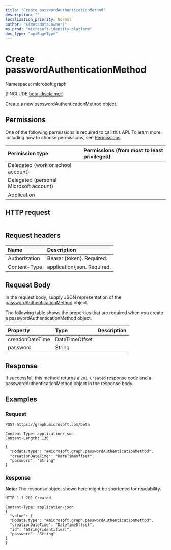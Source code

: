 ```yaml
---
title: "Create passwordAuthenticationMethod"
description: ""
localization_priority: Normal
author: "$(metadata.owner)"
ms.prod: "microsoft-identity-platform"
doc_type: "apiPageType"
---
```


# Create passwordAuthenticationMethod

Namespace: microsoft.graph

[!INCLUDE [beta-disclaimer](../../includes/beta-disclaimer.md)]

Create a new passwordAuthenticationMethod object.

## Permissions

One of the following permissions is required to call this API. To learn more, including how to choose permissions, see [Permissions](/graph/permissions-reference).

| Permission type                        | Permissions (from most to least privileged) |
| :------------------------------------- | :------------------------------------------ |
| Delegated (work or school account)     |                                             |
| Delegated (personal Microsoft account) |                                             |
| Application                            |                                             |

## HTTP request

<!-- {
  "blockType": "ignored"
}
-->

```http

```

## Request headers

| Name          | Description                 |
| :------------ | :-------------------------- |
| Authorization | Bearer {token}. Required.   |
| Content-Type  | application/json. Required. |

## Request Body

In the request body, supply JSON representation of the [passwordAuthenticationMethod](../resources/-passwordauthenticationmethod.md) object.

<!-- Actions and Functions -->

<!-- CRUD Methods -->

The following table shows the properties that are required when you create a passwordAuthenticationMethod object.

| Property         | Type           | Description |
| :--------------- | :------------- | :---------- |
| creationDateTime | DateTimeOffset |             |
| password         | String         |             |

## Response

If successful, this method returns a `201 Created` response code and a passwordAuthenticationMethod object in the response body.

## Examples

### Request

<!-- {
  "blockType": "request",
  "name": "create_passwordauthenticationmethod"
}
-->

```http
POST https://graph.microsoft.com/beta

Content-Type: application/json
Content-Length: 136

{
  "@odata.type": "#microsoft.graph.passwordAuthenticationMethod",
  "creationDateTime": "DateTimeOffset",
  "password": "String"
}

```

### Response

**Note:** The response object shown here might be shortened for readability.

<!-- {
  "blockType": "response",
  "truncated": true,
  "@odata.type": "microsoft.strongAuthentication.passwordAuthenticationMethod"
}
-->

```http
HTTP 1.1 201 Created

Content-Type: application/json
{
  "value": {
  "@odata.type": "#microsoft.graph.passwordAuthenticationMethod",
  "creationDateTime": "DateTimeOffset",
  "id": "String(identifier)",
  "password": "String"
}
}

```
